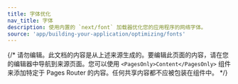 ```yaml
---
title: 字体优化
nav_title: 字体
description: 使用内置的 `next/font` 加载器优化您的应用程序的网络字体。
source: 'app/building-your-application/optimizing/fonts'
---
```


{/* 请勿编辑。此文档的内容是从上述来源生成的。要编辑此页面的内容，请在您的编辑器中导航到来源页面。您可以使用 `<PagesOnly>Content</PagesOnly>` 组件来添加特定于 Pages Router 的内容。任何共享内容都不应被包装在组件中。 */}